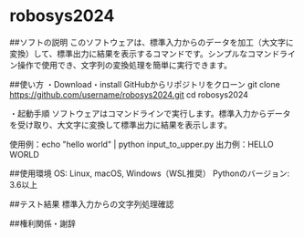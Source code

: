 # robosys2024

##ソフトの説明
このソフトウェアは、標準入力からのデータを加工（大文字に変換）して、標準出力に結果を表示するコマンドです。シンプルなコマンドライン操作で使用でき、文字列の変換処理を簡単に実行できます。

##使い方
・Download・install
GitHubからリポジトリをクローン
git clone https://github.com/username/robosys2024.git
cd robosys2024

・起動手順
ソフトウェアはコマンドラインで実行します。標準入力からデータを受け取り、大文字に変換して標準出力に結果を表示します。

使用例：echo "hello world" | python input_to_upper.py
出力例：HELLO WORLD

##使用環境
OS: Linux, macOS, Windows（WSL推奨）
Pythonのバージョン: 3.6以上

##テスト結果
標準入力からの文字列処理確認

##権利関係・謝辞

